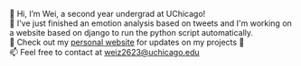 👋 Hi, I’m Wei, a second year undergrad at UChicago!  <br/>
📖 I've just finished an emotion analysis based on tweets and I'm working on a website based on django to run the python script automatically. <br/>
👀 Check out my [personal website](https://patriciazw2623.github.io/weiz/) for updates on my projects 🤩 <br/>
📫 Feel free to contact at weiz2623@uchicago.edu

